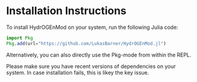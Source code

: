 # Installation Instructions
To install HydrOGEnMod on your system, run the following Julia code:
```julia
import Pkg
Pkg.add(url="https://github.com/LukasBarner/HydrOGEnMod.jl")
```
Alternatively, you can also directly use the Pkg-mode from within the REPL. 

Please make sure you have recent versions of dependencies on your system. 
In case installation fails, this is likey the key issue. 